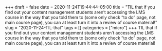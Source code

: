 +++draft = falsedate = 2020-11-24T19:44:44-05:00title = "TIL that if you find out your content management students aren’t accessing the LMS course in the way that you told them to (some only check “to do” page, not main course page), you can at least turn it into a review of course material!"slug = "2020-11-24-TIL-that"tags = []categories = ["micro"]+++TIL that if you find out your content management students aren’t accessing the LMS course in the way that you told them to (some only check “to do” page, not main course page), you can at least turn it into a review of course material!